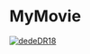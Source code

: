 # MyMovie
[![dedeDR18](https://circleci.com/gh/circleci/circleci-docs.svg?style=svg)](https://circleci.com/gh/dedeDR18/MyMovie)
